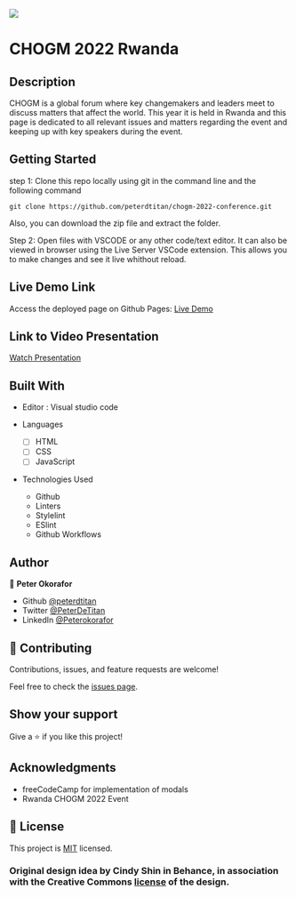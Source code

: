 ![](https://img.shields.io/badge/Microverse-blueviolet)

# CHOGM 2022 Rwanda

## Description
CHOGM is a global forum where key changemakers and leaders meet to discuss matters that affect the world. This year it is held in Rwanda and this page is dedicated to all relevant issues and matters regarding the event and keeping up with key speakers during the event.

## Getting Started

step 1:
Clone this repo locally using git in the command line and the following command

```
git clone https://github.com/peterdtitan/chogm-2022-conference.git 
```

Also, you can download the zip file and extract the folder.

Step 2:
Open files with VSCODE or any other code/text editor. It can also be viewed in browser using the Live Server VSCode extension.
This allows you to make changes and see it live whithout reload.

## Live Demo Link

Access the deployed page on Github Pages: 
[Live Demo](https://peterdtitan.github.io/chogm-2022-conference/)

## Link to Video Presentation

[Watch Presentation]()

## Built With

- Editor : Visual studio code

- Languages

  - [ ] HTML
  - [ ] CSS
  - [ ] JavaScript

- Technologies Used
  - Github
  - Linters
  - Stylelint
  - ESlint
  - Github Workflows

## Author

👤 **Peter Okorafor**

- Github [@peterdtitan](https://github.com/peterdtitan)
- Twitter [@PeterDeTitan](https://twitter.com/PeterDeTitan)
- LinkedIn [@Peterokorafor](https://www.linkedin.com/in/peterokorafor)

## 🤝 Contributing

Contributions, issues, and feature requests are welcome!

Feel free to check the [issues page](https://github.com/peterdtitan/chogm-2022-conference/issues).

## Show your support

Give a ⭐️ if you like this project!

## Acknowledgments

- freeCodeCamp for implementation of modals
- Rwanda CHOGM 2022 Event

## 📝 License

This project is [MIT](./MIT.md) licensed.

### Original design idea by **Cindy Shin in Behance**, in association with the Creative Commons [license](./CC.md) of the design.
